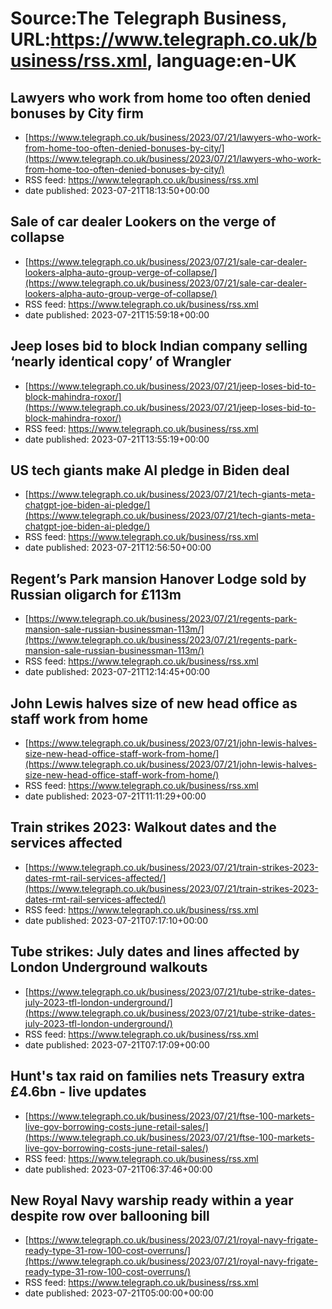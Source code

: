 # Source:The Telegraph Business, URL:https://www.telegraph.co.uk/business/rss.xml, language:en-UK

## Lawyers who work from home too often denied bonuses by City firm
 - [https://www.telegraph.co.uk/business/2023/07/21/lawyers-who-work-from-home-too-often-denied-bonuses-by-city/](https://www.telegraph.co.uk/business/2023/07/21/lawyers-who-work-from-home-too-often-denied-bonuses-by-city/)
 - RSS feed: https://www.telegraph.co.uk/business/rss.xml
 - date published: 2023-07-21T18:13:50+00:00



## Sale of car dealer Lookers on the verge of collapse
 - [https://www.telegraph.co.uk/business/2023/07/21/sale-car-dealer-lookers-alpha-auto-group-verge-of-collapse/](https://www.telegraph.co.uk/business/2023/07/21/sale-car-dealer-lookers-alpha-auto-group-verge-of-collapse/)
 - RSS feed: https://www.telegraph.co.uk/business/rss.xml
 - date published: 2023-07-21T15:59:18+00:00



## Jeep loses bid to block Indian company selling ‘nearly identical copy’ of Wrangler
 - [https://www.telegraph.co.uk/business/2023/07/21/jeep-loses-bid-to-block-mahindra-roxor/](https://www.telegraph.co.uk/business/2023/07/21/jeep-loses-bid-to-block-mahindra-roxor/)
 - RSS feed: https://www.telegraph.co.uk/business/rss.xml
 - date published: 2023-07-21T13:55:19+00:00



## US tech giants make AI pledge in Biden deal
 - [https://www.telegraph.co.uk/business/2023/07/21/tech-giants-meta-chatgpt-joe-biden-ai-pledge/](https://www.telegraph.co.uk/business/2023/07/21/tech-giants-meta-chatgpt-joe-biden-ai-pledge/)
 - RSS feed: https://www.telegraph.co.uk/business/rss.xml
 - date published: 2023-07-21T12:56:50+00:00



## Regent’s Park mansion Hanover Lodge sold by Russian oligarch for £113m
 - [https://www.telegraph.co.uk/business/2023/07/21/regents-park-mansion-sale-russian-businessman-113m/](https://www.telegraph.co.uk/business/2023/07/21/regents-park-mansion-sale-russian-businessman-113m/)
 - RSS feed: https://www.telegraph.co.uk/business/rss.xml
 - date published: 2023-07-21T12:14:45+00:00



## John Lewis halves size of new head office as staff work from home
 - [https://www.telegraph.co.uk/business/2023/07/21/john-lewis-halves-size-new-head-office-staff-work-from-home/](https://www.telegraph.co.uk/business/2023/07/21/john-lewis-halves-size-new-head-office-staff-work-from-home/)
 - RSS feed: https://www.telegraph.co.uk/business/rss.xml
 - date published: 2023-07-21T11:11:29+00:00



## Train strikes 2023: Walkout dates and the services affected
 - [https://www.telegraph.co.uk/business/2023/07/21/train-strikes-2023-dates-rmt-rail-services-affected/](https://www.telegraph.co.uk/business/2023/07/21/train-strikes-2023-dates-rmt-rail-services-affected/)
 - RSS feed: https://www.telegraph.co.uk/business/rss.xml
 - date published: 2023-07-21T07:17:10+00:00



## Tube strikes: July dates and lines affected by London Underground walkouts
 - [https://www.telegraph.co.uk/business/2023/07/21/tube-strike-dates-july-2023-tfl-london-underground/](https://www.telegraph.co.uk/business/2023/07/21/tube-strike-dates-july-2023-tfl-london-underground/)
 - RSS feed: https://www.telegraph.co.uk/business/rss.xml
 - date published: 2023-07-21T07:17:09+00:00



## Hunt's tax raid on families nets Treasury extra £4.6bn - live updates
 - [https://www.telegraph.co.uk/business/2023/07/21/ftse-100-markets-live-gov-borrowing-costs-june-retail-sales/](https://www.telegraph.co.uk/business/2023/07/21/ftse-100-markets-live-gov-borrowing-costs-june-retail-sales/)
 - RSS feed: https://www.telegraph.co.uk/business/rss.xml
 - date published: 2023-07-21T06:37:46+00:00



## New Royal Navy warship ready within a year despite row over ballooning bill
 - [https://www.telegraph.co.uk/business/2023/07/21/royal-navy-frigate-ready-type-31-row-100-cost-overruns/](https://www.telegraph.co.uk/business/2023/07/21/royal-navy-frigate-ready-type-31-row-100-cost-overruns/)
 - RSS feed: https://www.telegraph.co.uk/business/rss.xml
 - date published: 2023-07-21T05:00:00+00:00



